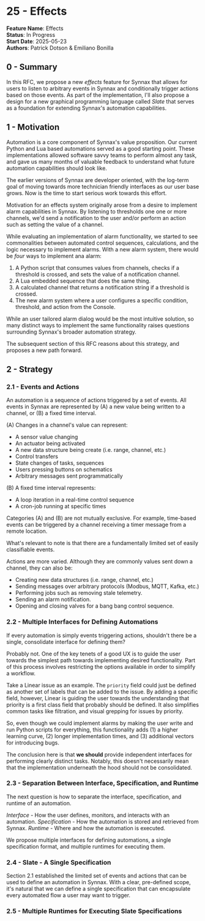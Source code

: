 # 25 - Effects

**Feature Name**: Effects <br />
**Status**: In Progress <br />
**Start Date**: 2025-05-23 <br />
**Authors**: Patrick Dotson & Emiliano Bonilla <br />

## 0 - Summary

In this RFC, we propose a new *effects*  feature for Synnax that allows for users to 
listen to arbitrary events in Synnax and conditionally trigger actions based on 
those events. As part of the implementation, I'll also propose a design for a new
graphical programming language called *Slate* that serves as a foundation for extending
Synnax's automation capabilities.

## 1 - Motivation

Automation is a core component of Synnax's value proposition. Our current Python and
Lua based automations served as a good starting point. These implementations allowed
software savvy teams to perform almost any task, and gave us many months of valuable 
feedback to understand what future automation capabilities should look like.

The earlier versions of Synnax are developer oriented, with the log-term goal of moving
towards more technician friendly interfaces as our user base grows. Now is the time
to start serious work towards this effort.

Motivation for an effects system originally arose from a desire to implement alarm
capabilities in Synnax. By listening to thresholds one one or more channels, we'd send
a notification to the user and/or perform an action such as setting the value of a 
channel.

While evaluating an implementation of alarm functionality, we started to see
commonalities between automated control sequences, calculations, and the logic necessary
to implement alarms. With a new alarm system, there would be *four* ways to implement
ana alarm:

1. A Python script that consumes values from channels, checks if a threshold is crossed,
and sets the value of a notification channel.
2. A Lua embedded sequence that does the same thing.
3. A calculated channel that returns a notification string if a threshold is crossed.
4. The new alarm system where a user configures a specific condition, threshold, and
action from the Console.

While an user tailored alarm dialog would be the most intuitive solution, so many
distinct ways to implement the same functionality raises questions surrounding Synnax's
broader automation strategy.

The subsequent section of this RFC reasons about this strategy, and proposes a new
path forward.

## 2 - Strategy

### 2.1 - Events and Actions

An automation is a sequence of actions triggered by a set of events. All events in 
Synnax are represented by (A) a new value being written to a channel, or (B) a fixed
time interval.

(A) Changes in a channel's value can represent:

- A sensor value changing
- An actuator being activated
- A new data structure being create (i.e. range, channel, etc.)
- Control transfers
- State changes of tasks, sequences
- Users pressing buttons on schematics
- Arbitrary messages sent programmatically

(B) A fixed time interval represents:

- A loop iteration in a real-time control sequence
- A cron-job running at specific times

Categories (A) and (B) are not mutually exclusive. For example, time-based events
can be triggered by a channel receiving a timer message from a remote location.

What's relevant to note is that there are a fundamentally limited set of easily 
classifiable events.

Actions are more varied. Although they are commonly values sent down a channel, they 
can also be:

- Creating new data structures (i.e. range, channel, etc.)
- Sending messages over arbitrary protocols (Modbus, MQTT, Kafka, etc.)
- Performing jobs such as removing stale telemetry.
- Sending an alarm notification.
- Opening and closing valves for a bang bang control sequence.

### 2.2 - Multiple Interfaces for Defining Automations

If every automation is simply events triggering actions, shouldn't there be a single,
consolidate interface for defining them?

Probably not. One of the key tenets of a good UX is to guide the user towards the
simplest path towards implementing desired functionality. Part of this process involves
restricting the options available in order to simplify a workflow.

Take a Linear issue as an example. The `priority` field could just be defined as another
set of labels that can be added to the issue. By adding a specific field, however,
Linear is guiding the user towards the understanding that priority is a first class
field that probably should be defined. It also simplifies common tasks like filtration,
and visual grepping for issues by priority.

So, even though we could implement alarms by making the user write and run Python
scripts for everything, this functionality adds (1) a higher learning curve, (2) longer
implementation times, and (3) additional vectors for introducing bugs.

The conclusion here is that **we should** provide independent interfaces for performing
clearly distinct tasks. Notably, this doesn't necessarily mean that the implementation 
underneath the hood should not be consolidated.

### 2.3 - Separation Between Interface, Specification, and Runtime

The next question is how to separate the interface, specification, and runtime of an
automation.

_Interface_ - How the user defines, monitors, and interacts with an automation.
_Specification_ - How the automation is stored and retrieved from Synnax.
_Runtime_ - Where and how the automation is executed.

We propose multiple interfaces for defining automations, a single specification format,
and multiple runtimes for executing them.

### 2.4 - Slate - A Single Specification

Section 2.1 established the limited set of events and actions that can be used to 
define an automation in Synnax. With a clear, pre-defined scope, it's natural that we
can define a single specification that can encapsulate every automated flow a user
may want to trigger.

### 2.5 - Multiple Runtimes for Executing Slate Specifications

